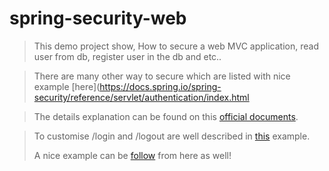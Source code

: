 # spring-security-web

> This demo project show, How to secure a web MVC application, read user from db, register user in the db and etc..

> There are many other way to secure which are listed with nice example [here](https://docs.spring.io/spring-security/reference/servlet/authentication/index.html

> The details explanation can be found on this [official documents](https://docs.spring.io/spring-security/reference/servlet/authentication/passwords/index.html).

> To customise /login and /logout are well described in [this](https://spring.io/guides/gs/securing-web) example.
> 
> A nice example can be [follow](https://spring.io/guides/gs/securing-web) from here as well!
